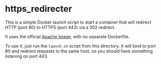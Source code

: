 # https_redirecter

This is a simple Docker launch script to start a container that will
redirect HTTP (port 80) to HTTPS (port 443) via a 302 redirect.

It uses the official [Apache image](https://hub.docker.com/_/httpd/),
with no separate Dockerfile.

To use it, just run the `launch.sh` script from this directory.  It
will bind to port 80 and redirect requests to the same host, so you
should have something listening on port 443.
